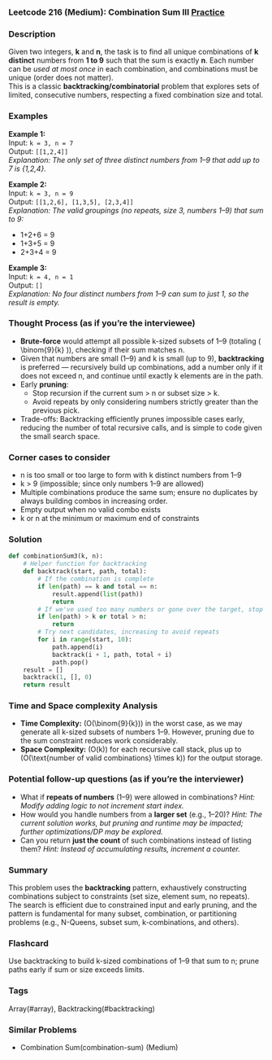 ### Leetcode 216 (Medium): Combination Sum III [Practice](https://leetcode.com/problems/combination-sum-iii)

### Description  
Given two integers, **k** and **n**, the task is to find all unique combinations of **k distinct** numbers from **1 to 9** such that the sum is exactly **n**. Each number can be *used at most once* in each combination, and combinations must be unique (order does not matter).  
This is a classic **backtracking/combinatorial** problem that explores sets of limited, consecutive numbers, respecting a fixed combination size and total.

### Examples  

**Example 1:**  
Input: `k = 3, n = 7`  
Output: `[[1,2,4]]`  
*Explanation: The only set of three distinct numbers from 1–9 that add up to 7 is {1,2,4}.*

**Example 2:**  
Input: `k = 3, n = 9`  
Output: `[[1,2,6], [1,3,5], [2,3,4]]`  
*Explanation: The valid groupings (no repeats, size 3, numbers 1–9) that sum to 9:*
- 1+2+6 = 9  
- 1+3+5 = 9  
- 2+3+4 = 9

**Example 3:**  
Input: `k = 4, n = 1`  
Output: `[]`  
*Explanation: No four distinct numbers from 1–9 can sum to just 1, so the result is empty.*

### Thought Process (as if you’re the interviewee)  
- **Brute-force** would attempt all possible k-sized subsets of 1–9 (totaling \( \binom{9}{k} \)), checking if their sum matches n.  
- Given that numbers are small (1–9) and k is small (up to 9), **backtracking** is preferred — recursively build up combinations, add a number only if it does not exceed n, and continue until exactly k elements are in the path.  
- Early **pruning**:  
  - Stop recursion if the current sum > n or subset size > k.
  - Avoid repeats by only considering numbers strictly greater than the previous pick.
- Trade-offs: Backtracking efficiently prunes impossible cases early, reducing the number of total recursive calls, and is simple to code given the small search space.

### Corner cases to consider  
- n is too small or too large to form with k distinct numbers from 1–9
- k > 9 (impossible; since only numbers 1–9 are allowed)
- Multiple combinations produce the same sum; ensure no duplicates by always building combos in increasing order.
- Empty output when no valid combo exists
- k or n at the minimum or maximum end of constraints

### Solution

```python
def combinationSum3(k, n):
    # Helper function for backtracking
    def backtrack(start, path, total):
        # If the combination is complete
        if len(path) == k and total == n:
            result.append(list(path))
            return
        # If we've used too many numbers or gone over the target, stop
        if len(path) > k or total > n:
            return
        # Try next candidates, increasing to avoid repeats
        for i in range(start, 10):
            path.append(i)
            backtrack(i + 1, path, total + i)
            path.pop()
    result = []
    backtrack(1, [], 0)
    return result
```

### Time and Space complexity Analysis  

- **Time Complexity:** \(O(\binom{9}{k})\) in the worst case, as we may generate all k-sized subsets of numbers 1–9. However, pruning due to the sum constraint reduces work considerably.
- **Space Complexity:** \(O(k)\) for each recursive call stack, plus up to \(O(\text{number of valid combinations} \times k)\) for the output storage.


### Potential follow-up questions (as if you’re the interviewer)  

- What if **repeats of numbers** (1–9) were allowed in combinations?
  *Hint: Modify adding logic to not increment start index.*
- How would you handle numbers from a **larger set** (e.g., 1–20)?
  *Hint: The current solution works, but pruning and runtime may be impacted; further optimizations/DP may be explored.*
- Can you return **just the count** of such combinations instead of listing them?
  *Hint: Instead of accumulating results, increment a counter.*

### Summary
This problem uses the **backtracking** pattern, exhaustively constructing combinations subject to constraints (set size, element sum, no repeats). The search is efficient due to constrained input and early pruning, and the pattern is fundamental for many subset, combination, or partitioning problems (e.g., N-Queens, subset sum, k-combinations, and others).


### Flashcard
Use backtracking to build k-sized combinations of 1–9 that sum to n; prune paths early if sum or size exceeds limits.

### Tags
Array(#array), Backtracking(#backtracking)

### Similar Problems
- Combination Sum(combination-sum) (Medium)